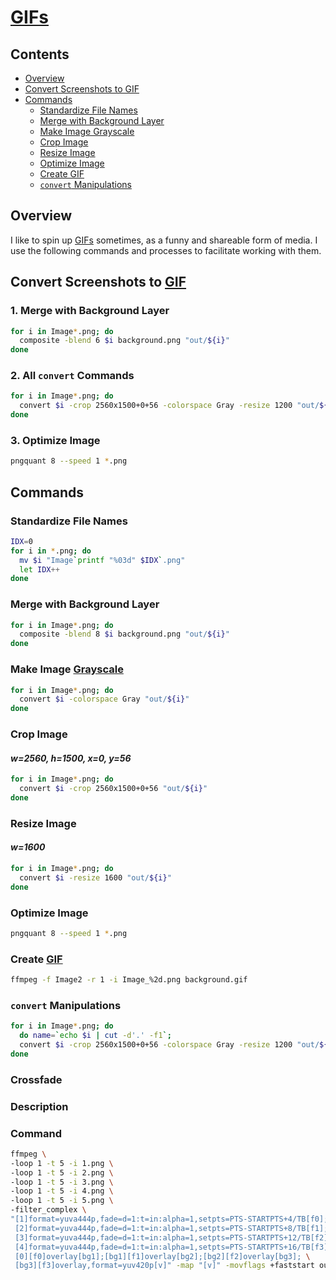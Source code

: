 # [GIFs](https://en.wikipedia.org/wiki/GIF)

## Contents
- [Overview](#overview)
- [Convert Screenshots to GIF](#convert-screenshots-to-gif)
- [Commands](#commands)
  - [Standardize File Names](#standardize-file-names)
  - [Merge with Background Layer](#merge-with-background-layer)
  - [Make Image Grayscale](#make-image-grayscale)
  - [Crop Image](#crop-image)
  - [Resize Image](#resize-image)
  - [Optimize Image](#optimize-image)
  - [Create GIF](#create-gif)
  - [`convert` Manipulations](#convert-manipulations)

## Overview
I like to spin up [GIFs](https://en.wikipedia.org/wiki/GIF) sometimes, as a funny and shareable form of media. I use the following commands and processes to facilitate working with them.

## Convert Screenshots to [GIF](https://en.wikipedia.org/wiki/GIF)

### 1. Merge with Background Layer
```bash
for i in Image*.png; do
  composite -blend 6 $i background.png "out/${i}"
done
```

### 2. All `convert` Commands
```bash
for i in Image*.png; do
  convert $i -crop 2560x1500+0+56 -colorspace Gray -resize 1200 "out/${i}"
done
```

### 3. Optimize Image
```bash
pngquant 8 --speed 1 *.png 
```

## Commands

### Standardize File Names
```bash
IDX=0
for i in *.png; do
  mv $i "Image`printf "%03d" $IDX`.png"
  let IDX++
done
```

### Merge with Background Layer
```bash
for i in Image*.png; do
  composite -blend 8 $i background.png "out/${i}"
done
```

### Make Image [Grayscale](https://en.wikipedia.org/wiki/Grayscale)
```bash
for i in Image*.png; do
  convert $i -colorspace Gray "out/${i}"
done
```

### Crop Image

#### _w=2560, h=1500, x=0, y=56_
```bash
for i in Image*.png; do
  convert $i -crop 2560x1500+0+56 "out/${i}"
done
```

### Resize Image

#### _w=1600_
```bash
for i in Image*.png; do
  convert $i -resize 1600 "out/${i}"
done
```

### Optimize Image
```bash
pngquant 8 --speed 1 *.png 
```

### Create [GIF](https://en.wikipedia.org/wiki/GIF)
```bash
ffmpeg -f Image2 -r 1 -i Image_%2d.png background.gif
```

### `convert` Manipulations
```bash
for i in Image*.png; do
  do name=`echo $i | cut -d'.' -f1`;
  convert $i -crop 2560x1500+0+56 -colorspace Gray -resize 1200 "out/${i}"
done
```

### Crossfade

### Description

### Command

```bash
ffmpeg \
-loop 1 -t 5 -i 1.png \
-loop 1 -t 5 -i 2.png \
-loop 1 -t 5 -i 3.png \
-loop 1 -t 5 -i 4.png \
-loop 1 -t 5 -i 5.png \
-filter_complex \
"[1]format=yuva444p,fade=d=1:t=in:alpha=1,setpts=PTS-STARTPTS+4/TB[f0]; \
 [2]format=yuva444p,fade=d=1:t=in:alpha=1,setpts=PTS-STARTPTS+8/TB[f1]; \
 [3]format=yuva444p,fade=d=1:t=in:alpha=1,setpts=PTS-STARTPTS+12/TB[f2]; \
 [4]format=yuva444p,fade=d=1:t=in:alpha=1,setpts=PTS-STARTPTS+16/TB[f3]; \
 [0][f0]overlay[bg1];[bg1][f1]overlay[bg2];[bg2][f2]overlay[bg3]; \
 [bg3][f3]overlay,format=yuv420p[v]" -map "[v]" -movflags +faststart out.mp4
```

